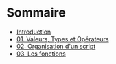 # Sommaire

* [Introduction](00_intro.md)
* [01. Valeurs, Types et Opérateurs](01_values.md)
* [02. Organisation d'un script](02.program_structure.md)
* [03. Les fonctions](03.functions.md)
